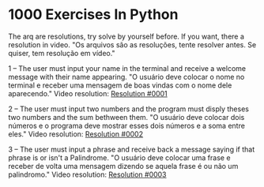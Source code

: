 # 1000 Exercises In Python

The arq are resolutions, try solve by yourself before. If you want, there a resolution in video.
"Os arquivos são as resoluções, tente resolver antes. Se quiser, tem resolução em vídeo."

1 – The user must input your name in the terminal and receive a welcome message with their name appearing.
"O usuário deve colocar o nome no terminal e receber uma mensagem de boas vindas com o nome dele aparecendo."
Video resolution: [Resolution #0001](https://www.youtube.com/watch?v=GCc5hKSaAUk)

2 – The user must input two numbers and the program must disply theses two numbers and the sum bethween them.
"O usuário deve colocar dois números e o programa deve mostrar esses dois números e a soma entre eles."
Video resolution: [Resolution #0002](https://www.youtube.com/watch?v=lwMqxhQsoCI&t=186s)

3 – The user must input a phrase and receive back a message saying if that phrase is or isn't a Palindrome.
"O usuário deve colocar uma frase e receber de volta uma mensagem dizendo se aquela frase é ou não um palindromo."
Video resolution: [Resolution #0003](https://youtu.be/q3vBTcolcA0)
